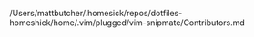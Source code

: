 /Users/mattbutcher/.homesick/repos/dotfiles-homeshick/home/.vim/plugged/vim-snipmate/Contributors.md